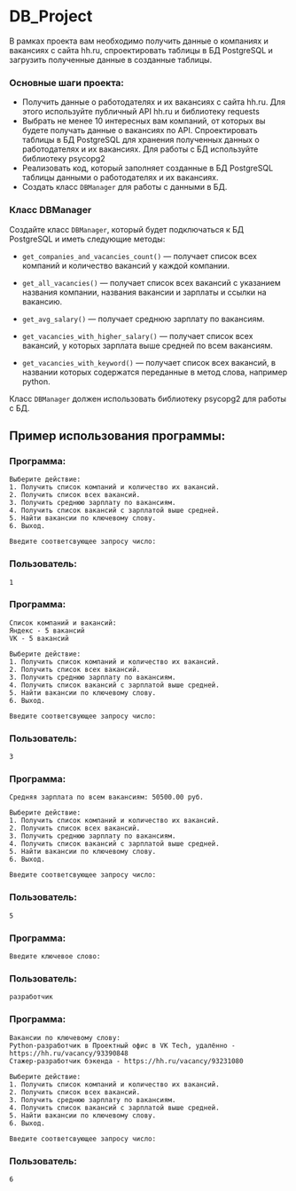 # DB_Project

В рамках проекта вам необходимо получить данные о компаниях и вакансиях с сайта hh.ru, спроектировать таблицы в БД PostgreSQL и загрузить полученные данные в созданные таблицы.

### Основные шаги проекта:

 - Получить данные о работодателях и их вакансиях с сайта hh.ru. Для этого используйте публичный API hh.ru и библиотеку requests
 - Выбрать не менее 10 интересных вам компаний, от которых вы будете получать данные о вакансиях по API. Спроектировать таблицы в БД PostgreSQL для хранения полученных данных о работодателях и их вакансиях. Для работы с БД используйте библиотеку psycopg2
 - Реализовать код, который заполняет созданные в БД PostgreSQL таблицы данными о работодателях и их вакансиях.
 - Создать класс ```DBManager``` для работы с данными в БД.

### Класс DBManager

Создайте класс ```DBManager```, который будет подключаться к БД PostgreSQL и иметь следующие методы:

 
 - ```get_companies_and_vacancies_count()```
 — получает список всех компаний и количество вакансий у каждой компании.
 
 - ```get_all_vacancies()```
 — получает список всех вакансий с указанием названия компании, названия вакансии и зарплаты и ссылки на вакансию.
 
 - ```get_avg_salary()```
 — получает среднюю зарплату по вакансиям.
 
 - ```get_vacancies_with_higher_salary()```
 — получает список всех вакансий, у которых зарплата выше средней по всем вакансиям.
 
 - ```get_vacancies_with_keyword()```
 — получает список всех вакансий, в названии которых содержатся переданные в метод слова, например python.

Класс ```DBManager``` должен использовать библиотеку psycopg2 для работы с БД.

## Пример использования программы:

### Программа:
    Выберите действие:
    1. Получить список компаний и количество их вакансий.
    2. Получить список всех вакансий.
    3. Получить среднюю зарплату по вакансиям.
    4. Получить список вакансий с зарплатой выше средней.
    5. Найти вакансии по ключевому слову.
    6. Выход.

    Введите соответсвующее запросу число: 
### Пользователь:
    1
### Программа:
    Список компаний и вакансий:
    Яндекс - 5 вакансий
    VK - 5 вакансий

    Выберите действие:
    1. Получить список компаний и количество их вакансий.
    2. Получить список всех вакансий.
    3. Получить среднюю зарплату по вакансиям.
    4. Получить список вакансий с зарплатой выше средней.
    5. Найти вакансии по ключевому слову.
    6. Выход.

    Введите соответсвующее запросу число: 
### Пользователь:
    3
### Программа:
    Средняя зарплата по всем вакансиям: 50500.00 руб.

    Выберите действие:
    1. Получить список компаний и количество их вакансий.
    2. Получить список всех вакансий.
    3. Получить среднюю зарплату по вакансиям.
    4. Получить список вакансий с зарплатой выше средней.
    5. Найти вакансии по ключевому слову.
    6. Выход.

    Введите соответсвующее запросу число: 
### Пользователь:
    5
### Программа:
    Введите ключевое слово: 
### Пользователь:
    разработчик
### Программа:
    Вакансии по ключевому слову:
    Python-разработчик в Проектный офис в VK Tech, удалённо - https://hh.ru/vacancy/93390848
    Стажер-разработчик бэкенда - https://hh.ru/vacancy/93231080

    Выберите действие:
    1. Получить список компаний и количество их вакансий.
    2. Получить список всех вакансий.
    3. Получить среднюю зарплату по вакансиям.
    4. Получить список вакансий с зарплатой выше средней.
    5. Найти вакансии по ключевому слову.
    6. Выход.

    Введите соответсвующее запросу число: 
### Пользователь:
    6